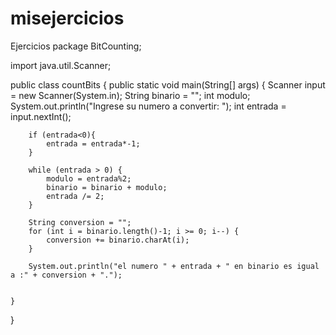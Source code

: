 # misejercicios
Ejercicios
package BitCounting;

import java.util.Scanner;

public class countBits {
    public static void main(String[] args) {
        Scanner input = new Scanner(System.in);
        String binario = "";
        int modulo;
        System.out.println("Ingrese su numero a convertir: ");
        int entrada = input.nextInt();



        if (entrada<0){
            entrada = entrada*-1;
        }

        while (entrada > 0) {
            modulo = entrada%2;
            binario = binario + modulo;
            entrada /= 2;
        }

        String conversion = "";
        for (int i = binario.length()-1; i >= 0; i--) {
            conversion += binario.charAt(i);
        }

        System.out.println("el numero " + entrada + " en binario es igual a :" + conversion + ".");


    }



}
